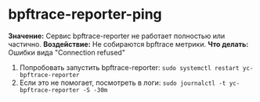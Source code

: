 # bpftrace-reporter-ping

**Значение:** Сервис bpftrace-reporter не работает полностью или частично.
**Воздействие:** Не собираются bpftrace метрики.
**Что делать:** Ошибки вида "Connection refused"
1. Попробовать запустить bpftrace-reporter:
`sudo systemctl restart yc-bpftrace-reporter`
3. Если это не помогает, посмотреть в логи:
`sudo journalctl -t yc-bpftrace-reporter -S -30m`
